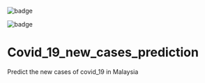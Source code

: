 ![badge](https://img.shields.io/badge/Python-3776AB?style=for-the-badge&logo=python&logoColor=white)

![badge](https://img.shields.io/badge/TensorFlow-FF6F00?style=for-the-badge&logo=tensorflow&logoColor=white)


# Covid_19_new_cases_prediction
 Predict the new cases of covid_19 in Malaysia

